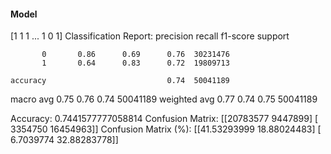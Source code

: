 #### Model
[1 1 1 ... 1 0 1]
Classification Report:
              precision    recall  f1-score   support

           0       0.86      0.69      0.76  30231476
           1       0.64      0.83      0.72  19809713

    accuracy                           0.74  50041189
   macro avg       0.75      0.76      0.74  50041189
weighted avg       0.77      0.74      0.75  50041189

Accuracy: 0.7441577777058814
Confusion Matrix:
[[20783577  9447899]
 [ 3354750 16454963]]
Confusion Matrix (%):
[[41.53293999 18.88024483]
 [ 6.7039774  32.88283778]]
